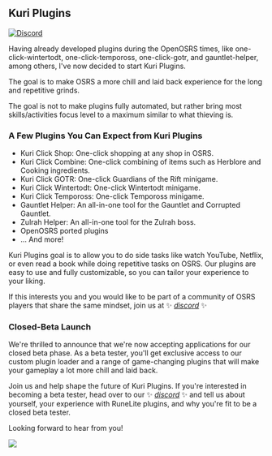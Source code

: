 ## Kuri Plugins

[![Discord](https://img.shields.io/discord/1094266705909403749?color=8532cb&label=Join%20our%20Discord%20server&logo=discord&logoColor=white)](https://discord.gg/3bhXYtd8bt)

Having already developed plugins during the OpenOSRS times, like one-click-wintertodt, one-click-tempoross, one-click-gotr, and gauntlet-helper, among others, I've now decided to start Kuri Plugins.

The goal is to make OSRS a more chill and laid back experience for the long and repetitive grinds.

The goal is not to make plugins fully automated, but rather bring most skills/activities focus level to a maximum similar to what thieving is.

### A Few Plugins You Can Expect from Kuri Plugins
- Kuri Click Shop: One-click shopping at any shop in OSRS.
- Kuri Click Combine: One-click combining of items such as Herblore and Cooking ingredients.
- Kuri Click GOTR: One-click Guardians of the Rift minigame.
- Kuri Click Wintertodt: One-click Wintertodt minigame.
- Kuri Click Tempoross: One-click Tempoross minigame.
- Gauntlet Helper: An all-in-one tool for the Gauntlet and Corrupted Gauntlet.
- Zulrah Helper: An all-in-one tool for the Zulrah boss.
- OpenOSRS ported plugins
- ... And more!

Kuri Plugins goal is to allow you to do side tasks like watch YouTube, Netflix, or even read a book while doing repetitive tasks on OSRS. Our plugins are easy to use and fully customizable, so you can tailor your experience to your liking.
  
If this interests you and you would like to be part of a community of OSRS players that share the same mindset, join us at ✨ _[discord](https://discord.gg/3bhXYtd8bt)_ ✨

### Closed-Beta Launch
We're thrilled to announce that we're now accepting applications for our closed beta phase. As a beta tester, you'll get exclusive access to our custom plugin loader and a range of game-changing plugins that will make your gameplay a lot more chill and laid back.

Join us and help shape the future of Kuri Plugins. If you're interested in becoming a beta tester, head over to our ✨ _[discord](https://discord.gg/3bhXYtd8bt)_ ✨ and tell us about yourself, your experience with RuneLite plugins, and why you're fit to be a closed beta tester.

Looking forward to hear from you!

![](https://cdn.discordapp.com/icons/1094266705909403749/db23b33e8f99ea4e5747b2863725cf08.webp?size=96)
